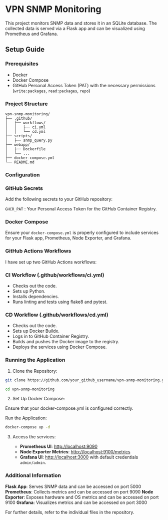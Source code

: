 # VPN SNMP Monitoring

This project monitors SNMP data and stores it in an SQLite database. The collected data is served via a Flask app and can be visualized using Prometheus and Grafana.

## Setup Guide

### Prerequisites

- Docker
- Docker Compose
- GitHub Personal Access Token (PAT) with the necessary permissions (`write:packages`, `read:packages`, `repo`)

### Project Structure

```plaintext
vpn-snmp-monitoring/
├── .github/
│   ├── workflows/
│   │   ├── ci.yml
│   │   └── cd.yml
├── scripts/
│   ├── snmp_query.py
├── webapp/
│   ├── Dockerfile
│   └── ...
├── docker-compose.yml
└── README.md
```

### Configuration

### GitHub Secrets

Add the following secrets to your GitHub repository:

``` GHCR_PAT ``` : Your Personal Access Token for the GitHub Container Registry.

### Docker Compose
Ensure your ``` docker-compose.yml ``` is properly configured to include services for your Flask app, Prometheus, Node Exporter, and Grafana.

### GitHub Actions Workflows

I have set up two GitHub Actions workflows:

### CI Workflow (.github/workflows/ci.yml)

- Checks out the code.
- Sets up Python.
- Installs dependencies.
- Runs linting and tests using flake8 and pytest.

### CD Workflow (.github/workflows/cd.yml)

- Checks out the code.
- Sets up Docker Buildx.
- Logs in to GitHub Container Registry.
- Builds and pushes the Docker image to the registry.
- Deploys the services using Docker Compose.

### Running the Application

1. Clone the Repository:

```sh
git clone https://github.com/your_github_username/vpn-snmp-monitoring.git
```
```sh
cd vpn-snmp-monitoring
```

2. Set Up Docker Compose:

Ensure that your docker-compose.yml is configured correctly.

Run the Application:

```sh
docker-compose up -d
```

3. Access the services:
    
    - **Prometheus UI**: [http://localhost:9090](http://localhost:9090)
    - **Node Exporter Metrics**: [http://localhost:9100/metrics](http://localhost:9100/metrics)
    - **Grafana UI**: [http://localhost:3000](http://localhost:3000) with default credentials `admin/admin`.

### Additional Information

**Flask App**: Serves SNMP data and can be accessed on port 5000
**Prometheus**: Collects metrics and can be accessed on port 9090
**Node Exporter**: Exposes hardware and OS metrics and can be  accessed on port 9100
**Grafana**: Visualizes metrics and can be accessed on port 3000

For further details, refer to the individual files in the repository.
